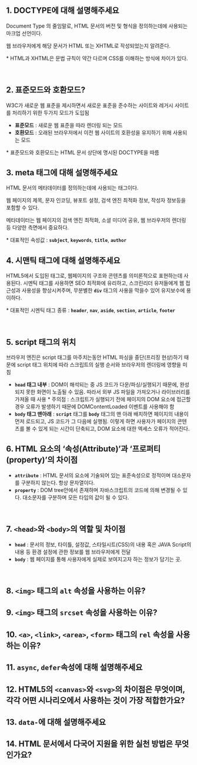 ## 1. DOCTYPE에 대해 설명해주세요

Document Type 의 줄임말로, HTML 문서의 버전 및 형식을 정의하는데에 사용되는 마크업 선언이다.

웹 브라우저에게 해당 문서가 HTML 또는 XHTML로 작성되었는지 알려준다.

\* HTML과 XHTML은 문법 규칙이 약간 다르며 CSS를 이해하는 방식에 차이가 있다.

<br/>

## 2. 표준모드와 호환모드?

W3C가 새로운 웹 표준을 제시하면서 새로운 표준을 준수하는 사이트와 레거시 사이트를 처리하기 위한 두가지 모드가 도입됨

- **표준모드** : 새로운 웹 표준을 따라 렌더링 되는 모드
- **호환모드** : 오래된 브라우저에서 이전 웹 사이트의 호환성을 유지하기 위해 사용되는 모드

\* 표준모드와 호환모드는 HTML 문서 상단에 명시된 DOCTYPE을 따름
<br/>

## 3. meta 태그에 대해 설명해주세요

HTML 문서의 메타데이터를 정의하는데에 사용되는 태그이다.

웹 페이지의 제목, 문자 인코딩, 뷰포트 설정, 검색 엔진 최적화 정보, 작성자 정보등을 포함할 수 있다.

메타데이터는 웹 페이지의 검색 엔진 최적화, 소셜 미디어 공유, 웹 브라우저의 렌더링 등 다양한 측면에서 중요하다.

\* 대표적인 속성값 : **`subject`**, **`keywords`**, **`title`**, **`author`**
<br/>

## 4. 시맨틱 태그에 대해 설명해주세요

HTML5에서 도입된 태그로, 웹페이지의 구조와 콘텐츠를 의미론적으로 표현하는데 사용된다.
시멘틱 태그를 사용하면 SEO 최적화에 유리하고, 스크린리더 유저들에게 웹 접근성과 사용성을 향상시켜주며,
무분별한 **`div`** 태그의 사용을 막을수 있어 유지보수에 용이하다.

\* 대표적인 시멘틱 태그 종류 : **`header`**, **`nav`**, **`aside`**, **`section`**, **`article`**, **`footer`**

<br/>

## 5. script 태그의 위치

브라우저 엔진은 script 태그를 마주치는동안 HTML 파싱을 중단(프리징 현상)하기 때문에 script 태그 위치에 따라 스크립트의 실행 순서와 브라우저의 렌더링에 영향을 미침

- **`head` 태그 내부** : DOM이 해석되는 중 JS 코드가 다운/파싱/실행되기 때문에, 완성되지 못한 화면이 노출될 수 있음. 따라서 외부 JS 파일을 가져오거나 라이브러리를 가져올 때 사용 \* 주의점 : 스크립트가 실행되기 전에 페이지의 DOM 요소에 접근할 경우 오류가 발생하기 때문에 DOMContentLoaded 이벤트를 사용해야 함
- **`body` 태그 맨아래** : **`script`** 태그를 **`body`** 태그의 맨 아래 배치하면 페이지의 내용이 먼저 로드되고, JS 코드가 그 다음에 실행됨. 이렇게 하면 사용자가 페이지의 콘텐츠를 볼 수 있게 되는 시간이 단축되고,
  DOM 요소에 대한 엑세스 오류가 적어진다.
  <br/>

## 6. HTML 요소의 ‘속성(Attribute)’과 ‘프로퍼티(property)’의 차이점

- **`attribute`** : HTML 문서의 요소에 기술되어 있는 표준속성으로 정적이며 대소문자를 구분하지 않는다. 항상 문자열이다.
- **`property`** : DOM tree안에서 존재하며 자바스크립트의 코드에 의해 변경될 수 있다. 대소문자를 구분하며 모든 타입의 값이 될 수 있다.

<br/>

## 7. `<head>`와 `<body>`의 역할 및 차이점

- **`head`** : 문서의 정보, 타이틀, 설정값, 스타일시트(CSS)의 내용 혹은 JAVA Script의 내용 등 환경 설정에 관한 정보를 웹 브라우저에게 전달
- **`body`** : 웹 페이지를 통해 사용자에게 실제로 보여지고자 하는 정보가 담기는 곳.

<br/>

## 8. `<img>` 태그의 `alt` 속성을 사용하는 이유?

## 9. `<img>` 태그의 `srcset` 속성을 사용하는 이유?

## 10. `<a>`, `<link>`, `<area>`, `<form>` 태그의 `rel` 속성을 사용하는 이유?

## 11. `async`, `defer`속성에 대해 설명해주세요

## 12. HTML5의 `<canvas>`와 `<svg>`의 차이점은 무엇이며, 각각 어떤 시나리오에서 사용하는 것이 가장 적합한가요?

## 13. `data-`에 대해 설명해주세요

## 14. HTML 문서에서 다국어 지원을 위한 실천 방법은 무엇인가요?
